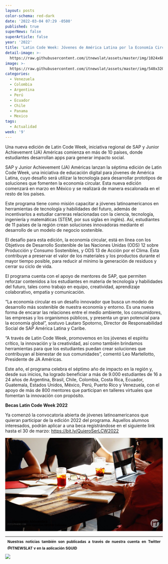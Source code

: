 ```yaml
---
layout: posts
color-schema: red-dark
date: '2022-03-04 07:29 -0500'
published: true
superNews: false
superArticle: false
year: '2022'
title: 'Latin Code Week: Jóvenes de América Latina por la Economía Circular '
detail-image: >-
  https://raw.githubusercontent.com/itnewslat/assets/master/img/1024x680/Reunion-de-trabajo-g.jpg
image: >-
  https://raw.githubusercontent.com/itnewslat/assets/master/img/540x320/Reunion-de-trabajo-p.jpg
categories:
  - Venezuela
  - Colombia
  - Argentina
  - Perú
  - Ecuador
  - Chile
  - Panama
  - Mexico
tags:
  - Actualidad
week: '9'
---
```

Una nueva edición de Latin Code Week, iniciativa regional de SAP y Junior Achievement (JA) Américas comienza en más de 10 países, donde estudiantes desarrollan apps para generar impacto social.
 
SAP y Junior Achievement (JA) Américas lanzan la séptima edición de Latin Code Week, una iniciativa de educación digital para jóvenes de América Latina, cuyo desafío será utilizar la tecnología para desarrollar prototipos de soluciones que fomenten la economía circular. Esta nueva edición comenzará en marzo en México y se realizará de manera escalonada en el resto de los países.

Este programa tiene como misión capacitar a jóvenes latinoamericanos en herramientas de tecnología y habilidades del futuro, además de incentivarlos a estudiar carreras relacionadas con la ciencia, tecnología, ingeniería y matemáticas (STEM, por sus siglas en inglés). Así, estudiantes de 11 países de la región crean soluciones innovadoras mediante el desarrollo de un modelo de negocio sostenible.

El desafío para esta edición, la economía circular, está en línea con los Objetivos de Desarrollo Sostenible de las Naciones Unidas (ODS) 12 sobre Producción y Consumo Sostenibles, y ODS 13 de Acción por el Clima. Ésta contribuye a preservar el valor de los materiales y los productos durante el mayor tiempo posible, para reducir al mínimo la generación de residuos y cerrar su ciclo de vida.

El programa cuenta con el apoyo de mentores de SAP, que permiten reforzar contenidos a los estudiantes en materia de tecnología y habilidades del futuro, tales como trabajo en equipo, creatividad, aprendizaje colaborativo, empatía y comunicación.

“La economía circular es un desafío innovador que busca un modelo de desarrollo más sostenible de nuestra economía y entorno. Es una nueva forma de encarar las relaciones entre el medio ambiente, los consumidores, las empresas y los organismos públicos, y presenta un gran potencial para la economía global”, sostuvo Lautaro Spotorno, Director de Responsabilidad Social de SAP América Latina y Caribe.

“A través de Latin Code Week, promovemos en los jóvenes el espíritu crítico, la innovación y la creatividad, así como también brindamos herramientas para que los estudiantes puedan crear soluciones que contribuyan al bienestar de sus comunidades”, comentó Leo Martellotto, Presidente de JA Américas. 

Este año, el programa celebra el séptimo año de impacto en la región y, desde sus inicios, ha logrado beneficiar a más de 9.000 estudiantes de 16 a 24 años de Argentina, Brasil, Chile, Colombia, Costa Rica, Ecuador, Guatemala, Estados Unidos, México, Perú, Puerto Rico y Venezuela, con el apoyo de más de 800 mentores que participan en talleres virtuales que fomentan la innovación con propósito.

**Becas Latin Code Week 2022**

Ya comenzó la convocatoria abierta de jóvenes latinoamericanos que quieran participar de la edición 2022 del programa. Aquellos alumnos interesados, podrán aplicar a una beca registrándose en el siguiente link hasta el 30 de marzo: https://bit.ly/QuieroSerLCW2022

![](https://raw.githubusercontent.com/itnewslat/assets/master/img/540x320/Reunion-de-trabajo-p.jpg)

<table style="height: 42px;" width="569">
<tbody>
<tr>
<td style="text-align: justify;"><sub><strong>Nuestras noticias también son publicadas a través de nuestra cuenta en Twitter <a href="https://twitter.com/itnewslat?lang=es">@ITNEWSLAT</a> y en la aplicación <a href="https://squidapp.co/en/">SQUID</a></strong></sub></td>
</tr>
</tbody>
</table>

<img src="https://tracker.metricool.com/c3po.jpg?hash=56f88a41e39ab42c063cc51676587a04"/>